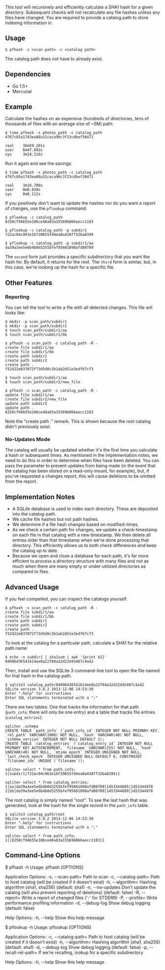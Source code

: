 This tool will recursively and efficiently calculate a SHA1 hash for a given directory. Subsequent checks will not recalculate any file hashes unless any files have changed. You are required to provide a catalog path to store indexing information in. 


## Usage

```
$ pfhash -s <scan path> -c <catalog path>
```

The catalog path does not have to already exist.


## Dependencies

- Go 1.5+
- Mercurial


## Example

Calculate the hashes on an expensive (hundreds of directories, tens of thousands of files with an average size of ~5M) path:

```
$ time pfhash -s photos_path -c catalog_path
4767c85a1743ea88a31caca90c3f23cdbef30471

real    36m59.201s
user    6m47.892s
sys     3m24.316s
```

Run it again and see the savings:

```
$ time pfhash -s photos_path -c catalog_path
4767c85a1743ea88a31caca90c3f23cdbef30471

real    3m16.700s
user    0m8.928s
sys     0m8.112s
```

If you positively don't want to update the hashes nor do you want a report of changes, use the `pflookup` command:

```
$ pflookup -c catalog_path
8250cf94b55e106ce48a83a15569b866aecc1183

$ pflookup -c catalog_path -p subdir1
722ac04c963e16f39655fd4ea0a428ff32ba8399

$ pflookup -c catalog_path -p subdir1/aa
da39a3ee5e6b4b0d3255bfef95601890afd80709
```

The `second` form just provides a specific subdirectory that you want the hash for. By default, it returns for the root. The `third` form is similar, but, in this case, we're looking up the hash for a specific file.


## Other Features

### Reporting

You can tell the tool to write a file with all detected changes. This file will looks like:

```
$ mkdir -p scan_path/subdir1
$ mkdir -p scan_path/subdir2
$ touch scan_path/subdir1/aa
$ touch scan_path/subdir1/bb

$ pfhash -s scan_path -c catalog_path -R - 
create file subdir1/aa
create file subdir1/bb
create path subdir1
create path subdir2
create path .
f52422e037072f73d5d0c3b1ab2d51e3edf67cf3

$ touch scan_path/subdir1/aa
$ touch scan_path/subdir2/new_file

$ pfhash -s scan_path -c catalog_path -R - 
update file subdir1/aa
create file subdir2/new_file
update path subdir2
update path .
8250cf94b55e106ce48a83a15569b866aecc1183
```

Note the "create path ." remark. This is shown because the root catalog didn't previously exist.


### No-Updates Mode

The catalog will usually be updated whether it's the first time you calculate a hash or subsequent times. As mentioned in the implementation notes, we need to do this in order to determine when files have been deleted. You can pass the parameter to prevent updates from being made (in the event that the catalog has been stored on a read-only mount, for example), but, if you've requested a changes report, this will cause deletions to be omitted from the report.


## Implementation Notes

- A SQLite database is used to index each directory. These are deposited into the catalog-path.
- We cache file hashes but not path hashes.
- We determine if a file hash changes based on modified-times.
- As we check a certain path for changes, we update a check-timestamp on each file in that catalog with a new timestamp. We then delete all entries older than that timestamp when we're done processing that directory. This efficiently allows us to both check differences *and* keep the catalog up to date.
- Because we open and close a database for each path, it's far more efficient to process a directory structure with many files and not as much when there are many empty or under-utilized directories as compared to files.


## Advanced Usage

If you feel compelled, you can inspect the catalogs yourself.

```
$ pfhash -s scan_path -c catalog_path -R - 
create file subdir1/aa
create file subdir1/bb
create path subdir1
create path subdir2
create path .
f52422e037072f73d5d0c3b1ab2d51e3edf67cf3
```

To look at the catalog for a particular path, calculate a SHA1 for the relative path name:

```
$ echo -n subdir1 | sha1sum | awk '{print $1}'
84996436541614ee0a22f04a32d22d45407c4a42
```

Then, install and use the SQLite 3 command-line tool to open the file named for that hash in the catalog-path.

```
$ sqlite3 catalog_path/84996436541614ee0a22f04a32d22d45407c4a42
SQLite version 3.8.2 2013-12-06 14:53:30
Enter ".help" for instructions
Enter SQL statements terminated with a ";"
```

There are two tables: One that tracks the information for that path (`path_info`; there will only be one entry) and a table that tracks file entries (`catalog_entries`):

```
sqlite> .schema
CREATE TABLE `path_info` (`path_info_id` INTEGER NOT NULL PRIMARY KEY, `rel_path` VARCHAR(1000) NOT NULL, `hash` VARCHAR(40) NOT NULL, `schema_version` INTEGER NOT NULL DEFAULT 1);
CREATE TABLE `catalog_entries` (`catalog_entry_id` INTEGER NOT NULL PRIMARY KEY AUTOINCREMENT, `filename` VARCHAR(255) NOT NULL, `hash` VARCHAR(40) NOT NULL, `mtime_epoch` INTEGER UNSIGNED NOT NULL, `last_check_epoch` INTEGER UNSIGNED NULL DEFAULT 0, CONSTRAINT `filename_idx` UNIQUE (`filename`));

sqlite> select * from path_info;
1|subdir1|722ac04c963e16f39655fd4ea0a428ff32ba8399|1

sqlite> select * from catalog_entries;
1|aa|da39a3ee5e6b4b0d3255bfef95601890afd80709|1453344685|1453344978
2|bb|da39a3ee5e6b4b0d3255bfef95601890afd80709|1453344689|1453344978
```

The root catalog is simply named "root". To see the last hash that was generated, look at the hash for the single record in the `path_info` table.

```
$ sqlite3 catalog_path/root
SQLite version 3.8.2 2013-12-06 14:53:30
Enter ".help" for instructions
Enter SQL statements terminated with a ";"

sqlite> select * from path_info;
1||8250cf94b55e106ce48a83a15569b866aecc1183|1
```


## Command-Line Options

$ pfhash -h
Usage:
  pfhash [OPTIONS]

Application Options:
  -s, --scan-path=    Path to scan
  -c, --catalog-path= Path to host catalog (will be created if it doesn't exist)
  -h, --algorithm=    Hashing algorithm (sha1, sha256) (default: sha1)
  -n, --no-updates    Don't update the catalog (will also prevent reporting of deletions) (default: false)
  -R, --report=       Write a report of changed files ('-' for STDERR)
  -P, --profile=      Write performance profiling information
  -d, --debug-log     Show debug logging (default: false)

Help Options:
  -h, --help          Show this help message


$ pflookup -h
Usage:
  pflookup [OPTIONS]

Application Options:
  -c, --catalog-path=    Path to host catalog (will be created if it doesn't exist)
  -h, --algorithm=       Hashing algorithm (sha1, sha256) (default: sha1)
  -d, --debug-log        Show debug logging (default: false)
  -p, --recall-rel-path= If we're recalling, lookup for a specific subdirectory

Help Options:
  -h, --help             Show this help message
